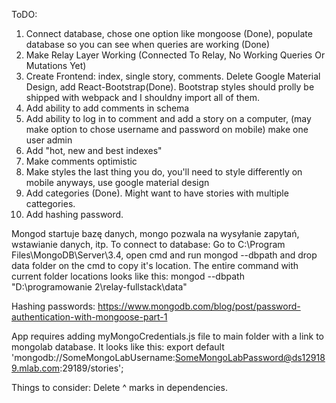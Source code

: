 ToDO:

1. Connect database, chose one option like mongoose (Done), populate database so you can see when queries are working (Done)
2. Make Relay Layer Working (Connected To Relay, No Working Queries Or Mutations Yet)
3. Create Frontend: index, single story, comments. Delete Google Material Design, add React-Bootstrap(Done). Bootstrap styles should prolly be shipped with webpack and I shouldny import all of them.
4. Add ability to add comments in schema
5. Add ability to log in to comment and add a story on a computer, (may make option to chose username and password on mobile) make one user admin
6. Add "hot, new and best indexes"
7. Make comments optimistic
8. Make styles the last thing you do, you'll need to style differently on mobile anyways, use google material design
9. Add categories (Done). Might want to have stories with multiple cattegories.
10. Add hashing password.


Mongod startuje bazę danych, mongo pozwala na wysyłanie zapytań, wstawianie danych, itp.
To connect to database:
Go to C:\Program Files\MongoDB\Server\3.4, open cmd and run mongod --dbpath and drop data folder on the cmd to copy it's location.
The entire command with current folder locations looks like this:
mongod --dbpath "D:\programowanie 2\relay-fullstack\data"

Hashing passwords:
https://www.mongodb.com/blog/post/password-authentication-with-mongoose-part-1

App requires adding myMongoCredentials.js file to main folder with a link to mongolab database. It looks like this:
export default 'mongodb://SomeMongoLabUsername:SomeMongoLabPassword@ds129189.mlab.com:29189/stories';

Things to consider: Delete ^ marks in dependencies.
